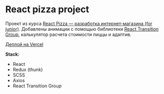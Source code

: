 # React pizza project

Проект из курса [React Pizza — разработка интернет-магазина (for junior)](https://www.youtube.com/watch?v=bziVFvq8cLQ&list=PL0FGkDGJQjJFMRmP7wZ771m1Nx-m2_qXq). 
Добавлены анимации с помощью библиотеки [React Transition Group](https://reactcommunity.org/react-transition-group/), калькулятор расчета стоимости пиццы и адаптив.

[Деплой на Vercel](https://pizza-app-ivory.vercel.app/)

**Stack:**

- React
- Redux (thunk)
- SCSS
- Axios
- React Transition Group
